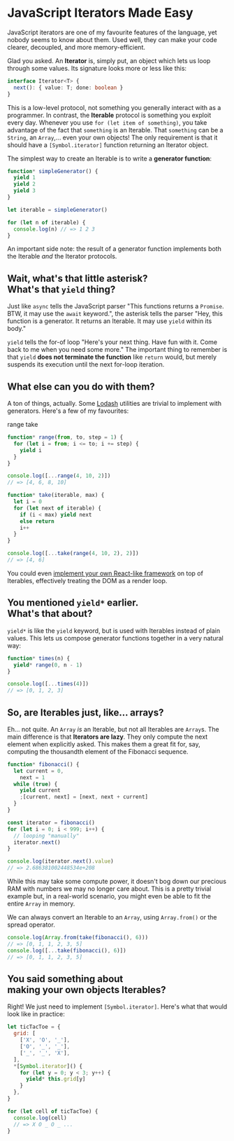 # JavaScript Iterators Made Easy

JavaScript iterators are one of my favourite features of the language, yet nobody seems to know about them. Used well, they can make your code clearer, decoupled, and more memory-efficient.

Glad you asked. An **Iterator** is, simply put, an object which lets us loop through some values. Its signature looks more or less like this:

```typescript
interface Iterator<T> {
  next(): { value: T; done: boolean }
}
```

This is a low-level protocol, not something you generally interact with as a programmer. In contrast, the **Iterable** protocol is something you exploit every day. Whenever you use `for (let item of something)`, you take advantage of the fact that `something` is an Iterable. That `something` can be a `String`, an `Array`,... even your own objects! The only requirement is that it should have a `[Symbol.iterator]` function returning an Iterator object.

The simplest way to create an Iterable is to write a **generator function**:

```js
function* simpleGenerator() {
  yield 1
  yield 2
  yield 3
}

let iterable = simpleGenerator()

for (let n of iterable) {
  console.log(n) // => 1 2 3
}
```

An important side note: the result of a generator function implements both the Iterable _and_ the Iterator protocols.

## Wait, what's that little asterisk?<br> What's that `yield` thing?

Just like `async` tells the JavaScript parser "This functions returns a `Promise`. BTW, it may use the `await` keyword.", the asterisk tells the parser "Hey, this function is a generator. It returns an Iterable. It may use `yield` within its body."

`yield` tells the for-of loop "Here's your next thing. Have fun with it. Come back to me when you need some more." The important thing to remember is that `yield` **does not terminate the function** like `return` would, but merely suspends its execution until the next for-loop iteration.

## What else can you do with them?

A ton of things, actually. Some [Lodash](http://lodash.com) utilities are trivial to implement with generators. Here's a few of my favourites:

<sl-tab-group class='h-[26rem]'>
  <sl-tab slot='nav' panel='range'>range</sl-tab>
  <sl-tab slot='nav' panel='take'>take</sl-tab>

  <sl-tab-panel name='range'>

  ```js
  function* range(from, to, step = 1) {
    for (let i = from; i <= to; i += step) {
      yield i
    }
  }

  console.log([...range(4, 10, 2)])
  // => [4, 6, 8, 10]
  ```
  </sl-tab-panel>
  <sl-tab-panel name='take'>

  ```js
  function* take(iterable, max) {
    let i = 0
    for (let next of iterable) {
      if (i < max) yield next
      else return
      i++
    }
  }

  console.log([...take(range(4, 10, 2), 2)])
  // => [4, 6]
  ```
  </sl-tab-panel>
</sl-tab-group>

You could even [implement your own React-like framework](https://crank.js.org/) on top of Iterables, effectively treating the DOM as a render loop.

## You mentioned `yield*` earlier.<br> What's that about?

`yield*` is like the `yield` keyword, but is used with Iterables instead of plain values. This lets us compose generator functions together in a very natural way:

```js
function* times(n) {
  yield* range(0, n - 1)
}

console.log([...times(4)])
// => [0, 1, 2, 3]
```

## So, are Iterables just, like... arrays?

Eh... not quite. An `Array` _is_ an Iterable, but not all Iterables are `Array`s. The main difference is that **Iterators are lazy**. They only compute the next element when explicitly asked. This makes them a great fit for, say, computing the thousandth element of the Fibonacci sequence.

```js
function* fibonacci() {
  let current = 0,
    next = 1
  while (true) {
    yield current
    ;[current, next] = [next, next + current]
  }
}

const iterator = fibonacci()
for (let i = 0; i < 999; i++) {
  // looping "manually"
  iterator.next()
}

console.log(iterator.next().value)
// => 2.686381002448534e+208
```

While this may take some compute power, it doesn't bog down our precious RAM with numbers we may no longer care about. This is a pretty trivial example but, in a real-world scenario, you might even be able to fit the entire `Array` in memory.

We can always convert an Iterable to an `Array`, using `Array.from()` or the spread operator.

```js
console.log(Array.from(take(fibonacci(), 6)))
// => [0, 1, 1, 2, 3, 5]
console.log([...take(fibonacci(), 6)])
// => [0, 1, 1, 2, 3, 5]
```

## You said something about<br> making your own objects Iterables?

Right! We just need to implement `[Symbol.iterator]`. Here's what that would look like in practice:

```js
let ticTacToe = {
  grid: [
    ['X', 'O', '_'],
    ['O', '_', '_'],
    ['_', '_', 'X'],
  ],
  *[Symbol.iterator]() {
    for (let y = 0; y < 3; y++) {
      yield* this.grid[y]
    }
  },
}

for (let cell of ticTacToe) {
  console.log(cell)
  // => X O _ O _ ...
}
```